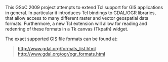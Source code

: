 This GSoC 2009 project attempts to extend Tcl support for GIS applications in general. In particular it introduces Tcl bindings to GDAL/OGR libraries, that allow access to many different raster and vector geospatial data formats. Furthermore, a new Tcl extension will allow for reading and redenring of these formats in a Tk canvas (Tkpath) widget.

The exact supported GIS file formats can be found at:
> http://www.gdal.org/formats_list.html
> http://www.gdal.org/ogr/ogr_formats.html